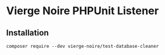 # Vierge Noire PHPUnit Listener

## Installation
`composer require --dev vierge-noire/test-database-cleaner`


